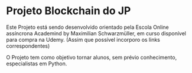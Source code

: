 # Projeto Blockchain do JP

Este Projeto está sendo desenvolvido orientado pela Escola Online assíncrona Academind by Maximilian Schwarzmüller, em curso disponível para compra na Udemy. (Assim que possível incorporo os links correspondentes)

O Projeto tem como objetivo tornar alunos, sem prévio conhecimento, especialistas em Python.